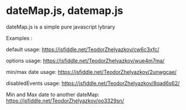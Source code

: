 # dateMap.js, datemap.js
dateMap.js is a simple pure javascript lybrary 

Examples : 

  default usage:
    https://jsfiddle.net/TeodorZhelyazkov/cw6c3xfc/


  options usage:
    https://jsfiddle.net/TeodorZhelyazkov/wue4m7ma/
    
  min/max date usage:
    https://jsfiddle.net/TeodorZhelyazkov/2unwgcae/
    
  disabledEvents usage:
    https://jsfiddle.net/TeodorZhelyazkov/8qad6s62/
  
  Min and Max date to another dateMap:
    https://jsfiddle.net/TeodorZhelyazkov/oo3329sn/
